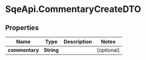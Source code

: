# SqeApi.CommentaryCreateDTO

## Properties

Name | Type | Description | Notes
------------ | ------------- | ------------- | -------------
**commentary** | **String** |  | [optional] 


